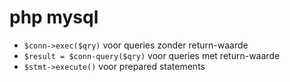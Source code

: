# php mysql

- `$conn->exec($qry)` voor queries zonder return-waarde
- `$result = $conn-query($qry)` voor queries met return-waarde
- `$stmt->execute()` voor prepared statements

